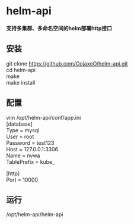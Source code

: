 # helm-api

**支持多集群、多命名空间的helm部署http接口**

## 安装
git clone https://github.com/OojaxoO/helm-api.git  
cd helm-api  
make  
make install  

## 配置
vim /opt/helm-api/conf/app.ini  
[database]  
Type = mysql  
User = root  
Password = test123  
Host = 127.0.0.1:3306  
Name = nvwa  
TablePrefix = kube_  
  
[http]  
Port = 10000  

## 运行
/opt/helm-api/helm-api  